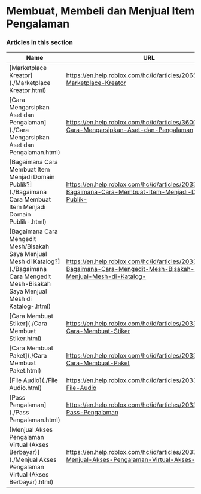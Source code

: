 # Membuat, Membeli dan Menjual Item Pengalaman  
### Articles in this section
Name|URL
-|-
[Marketplace Kreator](./Marketplace Kreator.html) |https://en.help.roblox.com/hc/id/articles/206580683-Marketplace-Kreator
[Cara Mengarsipkan Aset dan Pengalaman](./Cara Mengarsipkan Aset dan Pengalaman.html) |https://en.help.roblox.com/hc/id/articles/360031253052-Cara-Mengarsipkan-Aset-dan-Pengalaman
[Bagaimana Cara Membuat Item Menjadi Domain Publik?](./Bagaimana Cara Membuat Item Menjadi Domain Publik-.html) |https://en.help.roblox.com/hc/id/articles/203313230-Bagaimana-Cara-Membuat-Item-Menjadi-Domain-Publik-
[Bagaimana Cara Mengedit Mesh/Bisakah Saya Menjual Mesh di Katalog?](./Bagaimana Cara Mengedit Mesh-Bisakah Saya Menjual Mesh di Katalog-.html) |https://en.help.roblox.com/hc/id/articles/203313250-Bagaimana-Cara-Mengedit-Mesh-Bisakah-Saya-Menjual-Mesh-di-Katalog-
[Cara Membuat Stiker](./Cara Membuat Stiker.html) |https://en.help.roblox.com/hc/id/articles/203313930-Cara-Membuat-Stiker
[Cara Membuat Paket](./Cara Membuat Paket.html) |https://en.help.roblox.com/hc/id/articles/203313910-Cara-Membuat-Paket
[File Audio](./File Audio.html) |https://en.help.roblox.com/hc/id/articles/203314070-File-Audio
[Pass Pengalaman](./Pass Pengalaman.html) |https://en.help.roblox.com/hc/id/articles/203314040-Pass-Pengalaman
[Menjual Akses Pengalaman Virtual (Akses Berbayar)](./Menjual Akses Pengalaman Virtual (Akses Berbayar).html) |https://en.help.roblox.com/hc/id/articles/203314090-Menjual-Akses-Pengalaman-Virtual-Akses-Berbayar-